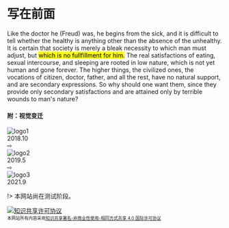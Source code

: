 # 写在前面

Like the doctor he (Freud) was, he begins from the sick, and it is difficult to tell whether the healthy is anything other than the absence of the unhealthy. It is certain that society is merely a bleak necessity to which man must adjust, but <mark>which is no fullfillment for him.</mark> The real satisfactions of eating, sexual intercourse, and sleeping are rooted in low nature, which is not yet human and gone forever. The higher things, the civilized ones, the vocations of citizen, doctor, father, and all the rest, have no natural support, and are secondary expressions. So why should one want them, since they provide only secondary satisfactions and are attained only by terrible wounds to man's nature?

#### 附：视觉变迁
<div id="logo-history">
    <div class="logo" id="object-1"><img src="https://z3.ax1x.com/2021/09/16/4uiKJO.jpg" alt="logo1"></div>
    <div id="explanation-1">2018.10</div>
    <div id="arrow-1">⇨</div>
    <div class="logo" id="object-2"><img src="https://z3.ax1x.com/2021/09/16/4uiYwt.png" alt="logo2"></div>
    <div id="explanation-2">2019.5</div>
    <div id="arrow-2">⇨</div>
    <div class="logo" id="object-3"><img src="https://z3.ax1x.com/2021/09/16/4uitTP.png" alt="logo3"></div>
    <div id="explanation-3">2021.9</div>
</div>

!> 本网站尚在测试阶段。

<div id="license-container">
<a rel="license" href="http://creativecommons.org/licenses/by-nc-sa/4.0/" target="_blank">
<!-- <img alt="知识共享许可协议" style="border-width:0" src="https://i.creativecommons.org/l/by-nc-sa/4.0/80x15.png" /> -->
<img alt="知识共享许可协议" style="border-width:0" src="https://i.creativecommons.org/l/by-nc-sa/4.0/88x31.png" /></a><br><span style="font-size:10px;">本网站所有内容采用<a rel="license" href="http://creativecommons.org/licenses/by-nc-sa/4.0/">知识共享署名-非商业性使用-相同方式共享 4.0 国际许可协议</a></span>
</div>